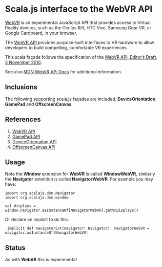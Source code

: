 # Scala.js interface to the WebVR API

[WebVR](https://webvr.info/) is an experimental JavaScript API that provides access to Virtual Reality devices, 
such as the Oculus Rift, HTC Vive, Samsung Gear VR, or Google Cardboard, 
in your browser.

The [WebVR API](https://w3c.github.io/webvr/) provides purpose-built interfaces to VR hardware 
to allow developers to build compelling, comfortable VR experiences.

This scala façade follows the specification of the [WebVR API, Editor’s Draft, 3 November 2016](https://w3c.github.io/webvr/).

See also [MDN WebVR API Docs](https://developer.mozilla.org/en-US/docs/Web/API/WebVR_API) for additional information.
    
## Inclusions
    
The following supporting scala.js façades are included, **DeviceOrientation**, **GamePad** and **OffscreenCanvas**.    
   
   
## References

   1) [WebVR API](https://w3c.github.io/webvr/)
   2) [GamePad API](https://w3c.github.io/gamepad/)
   3) [DeviceOrientation API](https://developer.mozilla.org/en-US/docs/Web/Events/deviceorientation)
   4) [OffscreenCanvas API](https://developer.mozilla.org/en-US/docs/Web/API/OffscreenCanvas)
   
   
## Usage   
   
Note the **Window** extension for **WebVR** is called **WindowWebVR**, 
similarly the **Navigator** extention is called **NavigatorWebVR**.
For example you may have:

    import org.scalajs.dom.Navigator
    import org.scalajs.dom.window
    
    val displays = window.navigator.asInstanceOf[NavigatorWebVR].getVRDisplays()
 
Or declare an implicit to do this.
 
     implicit def navigatorExt(navigator: Navigator): NavigatorWebVR = navigator.asInstanceOf[NavigatorWebVR]
   
## Status

As with **WebVR** this is experimental